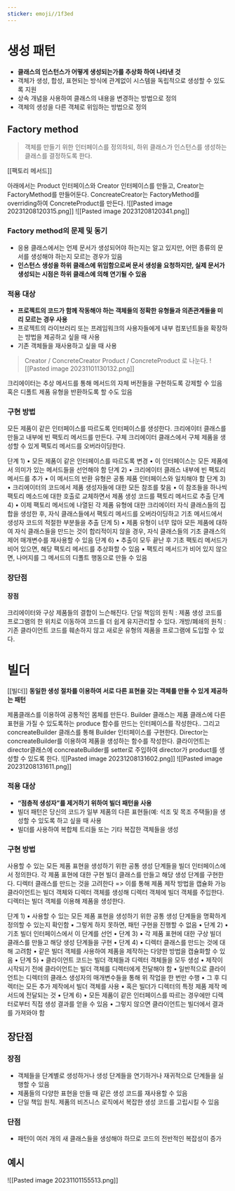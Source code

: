 ```yaml
---
sticker: emoji//1f3ed
---
```

# 생성 패턴
- **클래스의 인스턴스가 어떻게 생성되는가를 추상화 하여 나타낸 것**
- 객체가 생성, 합성, 표현되는 방식에 관계없이 시스템을 독립적으로 생성할 수 있도록 지원 
- 상속 개념을 사용하여 클래스의 내용을 변경하는 방법으로 정의 
- 객체의 생성을 다른 객체로 위임하는 방법으로 정의
## Factory method
>객체를 만들기 위한 인터페이스를 정의하되, 하위 클래스가 인스턴스를 생성하는 클래스를 결정하도록 한다.

[[팩토리 메서드]]

아래에서는 Product 인터페이스와 Creator 인터페이스를 만들고, 
Creator는 FactoryMethod를 만들어둔다.
ConcreateCreator는 FactoryMethod를 overriding하여 ConcreteProduct를 만든다.
![[Pasted image 20231208120315.png]]
![[Pasted image 20231208120341.png]]
### Factory method의 문제 및 동기
- 응용 클래스에서는 언제 문서가 생성되어야 하는지는 알고 있지만, 어떤 종류의 문서를 생성해야 하는지 모르는 경우가 있음
- **인스턴스 생성을 하위 클래스에 위임함으로써 문서 생성을 요청하지만, 실제 문서가 생성되는 시점은 하위 클래스에 의해 연기될 수 있음**
### 적용 대상
- **프로젝트의 코드가 함께 작동해야 하는 객체들의 정확한 유형들과 의존관계들을 미리 모르는 경우 사용**
- 프로젝트의 라이브러리 또는 프레임워크의 사용자들에게 내부 컴포넌트들을 확장하는 방법을 제공하고 싶을 때 사용
- 기존 객체들을 재사용하고 싶을 때 사용

>Creator / ConcreteCreator
  Product / ConcreteProduct 
  로 나눈다.
![[Pasted image 20231101130132.png]]

크리에이터는 추상 메서드를 통해 메서드의 자체 버전들을 구현하도록 강제할 수 있음
혹은 디폴트 제품 유형을 반환하도록 할 수도 있음
### 구현 방법
모든 제품이 같은 인터페이스를 따르도록 인터페이스를 생성한다.
크리에이터 클래스를 만들고 내부에 빈 팩토리 메서드를 만든다.
구체 크리에이터 클래스에서 구체 제품을 생성할 수 있게 팩토리 메서드를 오버라이딩한다. 

단계 1) 
	• 모든 제품이 같은 인터페이스를 따르도록 변경 
	• 이 인터페이스는 모든 제품에서 의미가 있는 메서드들을 선언해야 함 
단계 2) 
	• 크리에이터 클래스 내부에 빈 팩토리 메서드를 추가 
	• 이 메서드의 반환 유형은 공통 제품 인터페이스와 일치해야 함
단계 3) 
	• 크리에이터의 코드에서 제품 생성자들에 대한 모든 참조를 찾음 
	• 이 참조들을 하나씩 팩토리 메소드에 대한 호출로 교체하면서 제품 생성 코드를 팩토리 메서드로 추출
단계 4) 
	• 이제 팩토리 메서드에 나열된 각 제품 유형에 대한 크리에이터 자식 클래스들의 집합을 생성한 후, 자식 클래스들에서 팩토리 메서드를 오버라이딩하고 기초 메서드에서 생성자 코드의 적절한 부분들을 추출 
단계 5) 
	• 제품 유형이 너무 많아 모든 제품에 대하여 자식 클래스들을 만드는 것이 합리적이지 않을 경우, 자식 클래스들의 기초 클래스의 제어 매개변수를 재사용할 수 있음 
단계 6)
	• 추출이 모두 끝난 후 기초 팩토리 메서드가 비어 있으면, 해당 팩토리 메서드를 추상화할 수 있음 
	• 팩토리 메서드가 비어 있지 않으면, 나머지를 그 메서드의 디폴트 행동으로 만들 수 있음

### 장단점
#### 장점
크리에이터와 구상 제품들의 결합이 느슨해진다.
단일 책임의 원칙 : 제품 생성 코드를 프로그램의 한 위치로 이동하여 코드를 더 쉽게 유지관리할 수 있다.
개방/폐쇄의 원칙 : 기존 클라이언트 코드를 훼손하지 않고 새로운 유형의 제품을 프로그램에 도입할 수 있다.

# 빌더
[[빌더]]
**동일한 생성 절차를 이용하여 서로 다른 표현을 갖는 객체를 만들 수 있게 제공하는 패턴**

제품클래스를 이용하여 공통적인 몸체를 만든다.
Builder 클래스는 제품 클래스에 다른 표현을 가질 수 있도록하는 produce 함수를 만드는 인터페이스를 작성한다..
그리고 concreateBuilder 클래스를 통해 Builder 인터페이스를 구현한다.
Director는 concreateBuilder를 이용하여 제품을 생성하는 함수를 작성한다.
클라이언트는 director클래스에 concreateBuilder를 setter로 주입하여 director가 product를 생성할 수 있도록 한다.
![[Pasted image 20231208131602.png]]
![[Pasted image 20231208131611.png]]
### 적용 대상
- **“점층적 생성자”를 제거하기 위하여 빌더 패턴을 사용** 
- 빌더 패턴은 당신의 코드가 일부 제품의 다른 표현들(예: 석조 및 목조 주택들)을 생성할 수 있도록 하고 싶을 때 사용
- 빌더를 사용하여 복합체 트리들 또는 기타 복잡한 객체들을 생성
### 구현 방법
사용할 수 있는 모든 제품 표현을 생성하기 위한 공통 생성 단계들을 빌더 인터페이스에서 정의한다.
각 제품 표현에 대한 구현 빌더 클래스를 만들고 해당 생성 단계를 구현한다.
디렉터 클래스를 만드는 것을 고려한다 => 이를 통해 제품 제작 방법을 캡슐화 가능
클라이언트는 빌더 객체와 디렉터 객체를 생성해 디렉터 객체에 빌더 객체를 주입한다.
디렉터는 빌더 객체를 이용해 제품을 생성한다. 


단계 1) 
	• 사용할 수 있는 모든 제품 표현을 생성하기 위한 공통 생성 단계들을 명확하게 정의할 수 있는지 확인함 
	• 그렇게 하지 못하면, 패턴 구현을 진행할 수 없음 
• 단계 2) 
	• 기초 빌더 인터페이스에서 이 단계를 선언 
• 단계 3) 
	• 각 제품 표현에 대한 구상 빌더 클래스를 만들고 해당 생성 단계들을 구현 
• 단계 4) 
	• 디렉터 클래스를 만드는 것에 대해 고려함 
	• 같은 빌더 객체를 사용하여 제품을 제작하는 다양한 방법을 캡슐화할 수 있음 
• 단계 5)
	• 클라이언트 코드는 빌더 객체들과 디렉터 객체들을 모두 생성 
	• 제작이 시작되기 전에 클라이언트는 빌더 객체를 디렉터에게 전달해야 함 
	• 일반적으로 클라이언트는 디렉터의 클래스 생성자의 매개변수들을 통해 위 작업을 한 번만 수행
	• 그 후 디렉터는 모든 추가 제작에서 빌더 객체를 사용 
	• 혹은 빌더가 디렉터의 특정 제품 제작 메서드에 전달되는 것 
• 단계 6) 
	• 모든 제품이 같은 인터페이스를 따르는 경우에만 디렉터로부터 직접 생성 결과를 얻을 수 있음 
	• 그렇지 않으면 클라이언트는 빌더에서 결과를 가져와야 함

## 장단점
### 장점
- 객체들을 단계별로 생성하거나 생성 단계들을 연기하거나 재귀적으로 단계들을 실행할 수 있음 
- 제품들의 다양한 표현을 만들 때 같은 생성 코드를 재사용할 수 있음 
- 단일 책임 원칙. 제품의 비즈니스 로직에서 복잡한 생성 코드를 고립시킬 수 있음
### 단점
- 패턴이 여러 개의 새 클래스들을 생성해야 하므로 코드의 전반적인 복잡성이 증가

## 예시
![[Pasted image 20231101155513.png]]